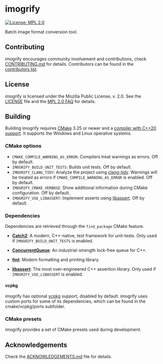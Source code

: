 # imogrify

[![License: MPL 2.0](https://img.shields.io/badge/License-MPL%202.0-brightgreen.svg)](https://opensource.org/licenses/MPL-2.0)

Batch image format conversion tool.

## Contributing

imogrify encourages community involvement and contributions, check [CONTRIBUTING.md](CONTRIBUTING.md) for details. Contributors can be found in the [contributors list](https://github.com/joseasoler/imogrify/graphs/contributors).

## License

imogrify is licensed under the Mozilla Public License, v. 2.0. See the [LICENSE](LICENSE) file and the [MPL 2.0 FAQ](https://www.mozilla.org/en-US/MPL/2.0/FAQ) for details.

## Building

Building imogrify requires [CMake](https://cmake.org) 3.25 or newer and a [compiler with C++20 support](https://en.cppreference.com/w/cpp/compiler_support#cpp20). It supports the Windows and Linux operative systems.

### CMake options

- `CMAKE_COMPILE_WARNING_AS_ERROR`: Compilers treat warnings as errors. Off by default.
- `IMOGRIFY_BUILD_UNIT_TESTS`: Builds unit tests. Off by default.
- `IMOGRIFY_CLANG_TIDY`: Analyze the project using [clang-tidy](https://clang.llvm.org/extra/clang-tidy). Warnings will be treated as errors if `CMAKE_COMPILE_WARNING_AS_ERROR` is enabled. Off by default.
- `IMOGRIFY_CMAKE_VERBOSE`: Show additional information during CMake configuration. Off by default.
- `IMOGRIFY_USE_LIBASSERT`: Implement asserts using [libassert](github.com/jeremy-rifkin/libassert). Off by default.

### Dependencies

Dependencies are retrieved through the `find_package` CMake feature.

- **[Catch2](https://github.com/catchorg/Catch2)**: A modern, C++-native, test framework for unit-tests. Only used if `IMOGRIFY_BUILD_UNIT_TESTS` is enabled.

- **[ConcurrentQueue](https://github.com/cameron314/concurrentqueue)**: An industrial-strength lock-free queue for C++.

- **[fmt](https://fmt.dev/latest/index.html)**: Modern formatting and printing library.

- **[libassert](github.com/jeremy-rifkin/libassert)**: The most over-engineered C++ assertion library. Only used if `IMOGRIFY_USE_LIBASSERT` is enabled.

#### vcpkg

imogrify has optional [vcpkg](https://github.com/microsoft/vcpkg) support, disabled by default. imogrify uses custom ports for some of its dependencies, which can be found in the cmake/vcpkg/ports subfolder.

### CMake presets

imogrify provides a set of CMake presets used during development.

## Acknowledgements

Check the [ACKNOWLEDGEMENTS.md](ACKNOWLEDGEMENTS.md) file for details.

